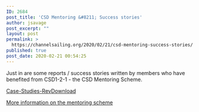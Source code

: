 ```yaml
---
ID: 2684
post_title: 'CSD Mentoring &#8211; Success stories'
author: jsavage
post_excerpt: ""
layout: post
permalink: >
  https://channelsailing.org/2020/02/21/csd-mentoring-success-stories/
published: true
post_date: 2020-02-21 00:54:25
---
```

<!-- wp:paragraph -->
<p>Just in are some reports / success stories written by members who have benefited from ​CSD1-2-1  -  the CSD Mentoring Scheme.   </p>
<!-- /wp:paragraph -->

<!-- wp:file {"id":2685,"href":"https://channelsailing.org/wp-content/uploads/2020/02/Case-Studies-Rev.pdf"} -->
<div class="wp-block-file"><a href="https://channelsailing.org/wp-content/uploads/2020/02/Case-Studies-Rev.pdf">Case-Studies-Rev</a><a href="https://channelsailing.org/wp-content/uploads/2020/02/Case-Studies-Rev.pdf" class="wp-block-file__button" download>Download</a></div>
<!-- /wp:file -->

<!-- wp:paragraph -->
<p><a href="https://channelsailing.org/home/about/csd1-2-1/">More information on the mentoring scheme</a></p>
<!-- /wp:paragraph -->